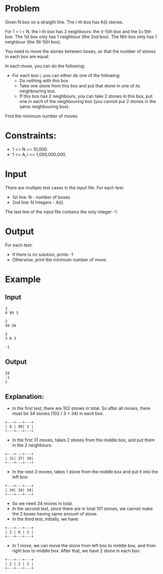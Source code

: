 # Problem

Given N box on a straight line. The i-th box has A(i) stones.

For 1 < i < N, the i-th box has 2 neighbours: the (i-1)th box and the (i+1)th box. The 1st box only has 1 neighbour (the 2nd box). The Nth box only has 1 neighbour (the (N-1)th box).

You need to move the stones between boxes, so that the number of stones in each box are equal.

In each move, you can do the following:
- For each box i, you can either do one of the following:
  - Do nothing with this box
  - Take one stone from this box and put that stone in one of its neighbouring box.
  - If this box has 2 neighbours, you can take 2 stones in this box, put one in each of the neighbouring box (you cannot put 2 stones in the same neighbouring box).

Find the minimum number of moves.

# Constraints:
- 1 <= N <= 10,000.
- 1 <= A_i <= 1,000,000,000.

# Input
There are multiple test cases in the input file.
For each test:
- 1st line: N - number of boxes
- 2nd line: N integers - A(i).

The last line of the input file contains the only integer -1.

# Output
For each test:
- If there is no solution, prints -1
- Otherwise, print the minimum number of move.

# Example
## Input
```
3
0 99 3

2
49 50

3
3 0 3

-1

```
## Output
```
34
-1
1
```

## Explanation:
- In the first test, there are 102 stones in total. So after all moves, there must be 34 stones (102 / 3 = 34) in each box.
```
+---+---+---+
| 0 | 99| 3 |
+---+---+---+
```
  - In the first 31 moves, takes 2 stones from the middle box, and put them in the 2 neighbours:
  ```
  +---+---+---+
  | 31| 37| 34|
  +---+---+---+
  ```
  - In the next 3 moves, takes 1 stone from the middle box and put it into the left box:
  ```
  +---+---+---+
  | 34| 34| 34|
  +---+---+---+
  ```
  - So we need 34 moves in total.
- In the second test, since there are in total 101 stones, we cannot make the 2 boxes having same amount of stone.
- In the third test, initially, we have:
```
+---+---+---+
| 3 | 0 | 3 |
+---+---+---+
```
  - In 1 move, we can move the stone from left box to middle box, and from right box to middle box. After that, we have 2 stone in each box:
  ```
  +---+---+---+
  | 2 | 2 | 2 |
  +---+---+---+
  ```
